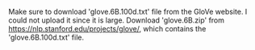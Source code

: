 Make sure to download 'glove.6B.100d.txt' file from the GloVe website. I could not upload it since it is large.
Download 'glove.6B.zip' from https://nlp.stanford.edu/projects/glove/, which contains the 'glove.6B.100d.txt' file.
